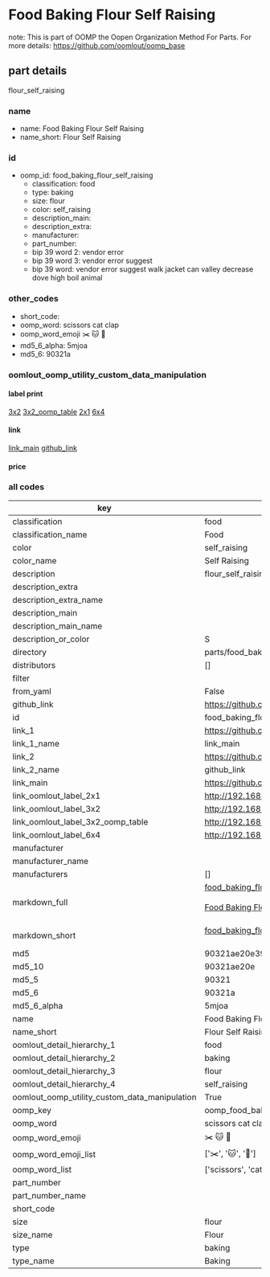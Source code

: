 # Food Baking Flour Self Raising  

note: This is part of OOMP the Oopen Organization Method For Parts. For more details: https://github.com/oomlout/oomp_base

##  part details



flour_self_raising

### name
* name: Food Baking Flour Self Raising
* name_short: Flour Self Raising
### id
* oomp_id: food_baking_flour_self_raising
  * classification: food
  * type: baking
  * size: flour
  * color: self_raising
  * description_main: 
  * description_extra: 
  * manufacturer: 
  * part_number: 
  * bip 39 word 2: vendor error
  * bip 39 word 3: vendor error suggest
  * bip 39 word: vendor error suggest walk jacket can valley decrease dove high boil animal

### other_codes
* short_code: 
* oomp_word: scissors cat clap
* oomp_word_emoji :scissors: :cat: :clap:
* md5_6_alpha: 5mjoa
* md5_6: 90321a






### oomlout_oomp_utility_custom_data_manipulation
#### label print
[3x2](http://192.168.1.245:1112/?label=oomp%205mjoa)
[3x2_oomp_table](http://192.168.1.107:1112/?label=oomp%205mjoa)
[2x1](http://192.168.1.242:1112/?label=oomp%205mjoa)
[6x4](http://192.168.1.55:1112/?label=oomp%205mjoa)    

#### link

[link_main](https://github.com/oomlout/oomlout_oomp_current_version_messy/tree/main/parts/food_baking_flour_self_raising) [github_link](https://github.com/oomlout/oomlout_oomp_part_src/tree/main/parts/food_baking_flour_self_raising)                             

#### price







### all codes 
| key | value |  
| --- | --- |  
| classification | food |  
| classification_name | Food |  
| color | self_raising |  
| color_name | Self Raising |  
| description | flour_self_raising |  
| description_extra |  |  
| description_extra_name |  |  
| description_main |  |  
| description_main_name |  |  
| description_or_color | S  |  
| directory | parts/food_baking_flour_self_raising |  
| distributors | [] |  
| filter |  |  
| from_yaml | False |  
| github_link | https://github.com/oomlout/oomlout_oomp_part_src/tree/main/parts/food_baking_flour_self_raising |  
| id | food_baking_flour_self_raising |  
| link_1 | https://github.com/oomlout/oomlout_oomp_current_version_messy/tree/main/parts/food_baking_flour_self_raising |  
| link_1_name | link_main |  
| link_2 | https://github.com/oomlout/oomlout_oomp_part_src/tree/main/parts/food_baking_flour_self_raising |  
| link_2_name | github_link |  
| link_main | https://github.com/oomlout/oomlout_oomp_current_version_messy/tree/main/parts/food_baking_flour_self_raising |  
| link_oomlout_label_2x1 | http://192.168.1.242:1112/?label=oomp%205mjoa |  
| link_oomlout_label_3x2 | http://192.168.1.245:1112/?label=oomp%205mjoa |  
| link_oomlout_label_3x2_oomp_table | http://192.168.1.107:1112/?label=oomp%205mjoa |  
| link_oomlout_label_6x4 | http://192.168.1.55:1112/?label=oomp%205mjoa |  
| manufacturer |  |  
| manufacturer_name |  |  
| manufacturers | [] |  
| markdown_full | [food_baking_flour_self_raising](https://github.com/oomlout/oomlout_oomp_current_version_messy/tree/main/parts/food_baking_flour_self_raising)<br>[](https://github.com/oomlout/oomlout_oomp_current_version_messy/tree/main/parts/food_baking_flour_self_raising)<br>[Food Baking Flour Self Raising](https://github.com/oomlout/oomlout_oomp_current_version_messy/tree/main/parts/food_baking_flour_self_raising)<br><br> |  
| markdown_short | [food_baking_flour_self_raising](https://github.com/oomlout/oomlout_oomp_current_version_messy/tree/main/parts/food_baking_flour_self_raising)<br><br> |  
| md5 | 90321ae20e393e1c83bb8f69b1d33791 |  
| md5_10 | 90321ae20e |  
| md5_5 | 90321 |  
| md5_6 | 90321a |  
| md5_6_alpha | 5mjoa |  
| name | Food Baking Flour Self Raising |  
| name_short | Flour Self Raising |  
| oomlout_detail_hierarchy_1 | food |  
| oomlout_detail_hierarchy_2 | baking |  
| oomlout_detail_hierarchy_3 | flour |  
| oomlout_detail_hierarchy_4 | self_raising |  
| oomlout_oomp_utility_custom_data_manipulation | True |  
| oomp_key | oomp_food_baking_flour_self_raising |  
| oomp_word | scissors cat clap |  
| oomp_word_emoji | :scissors: :cat: :clap: |  
| oomp_word_emoji_list | [':scissors:', ':cat:', ':clap:'] |  
| oomp_word_list | ['scissors', 'cat', 'clap'] |  
| part_number |  |  
| part_number_name |  |  
| short_code |  |  
| size | flour |  
| size_name | Flour |  
| type | baking |  
| type_name | Baking |  
